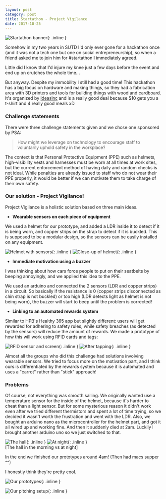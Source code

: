 ```yaml
---
layout: post
category: post
title: Startathon - Project Vigilance
date: 2017-10-25
---
```


![Startathon banner](/assets/img/2017-10-25-startathon/banner.png){: .inline }

Somehow in my two years in SUTD I'd only ever gone for a hackathon once (and it was not a tech one but one on social entrepreneurship), so when a friend asked me to join him for #startathon I immediately agreed. 

Little did I know that I'd injure my knee just a few days before the event and end up on crutches the whole time...

But anyway. Despite my immobility I still had a good time! This hackathon has a big focus on hardware and making things, so they had a fabrication area with 3D printers and tools for building things with wood and cardboard. It's organized by [ideasinc](http://www.ideasinc.sg) and is a really good deal because $10 gets you a t-shirt and 4 really good meals xD

### Challenge statements

There were three challenge statements given and we chose one sponsored by PSA: 

> How might we leverage on technology to encourage staff to voluntarily uphold safety in the workplace?

The context is that Personal Protective Equipment (PPE) such as helmets, high-visibility vests and harnesses must be worn at all times at work sites, but the current enforcement method of having daily and random checks is not ideal. While penalties are already issued to staff who do not wear their PPE properly, it would be better if we can motivate them to take charge of their own safety.

### Our solution - Project Vigilance!

Project Vigilance is a holistic solution based on three main ideas.

- **Wearable sensors on each piece of equipment**

We used a helmet for our prototype, and added a LDR inside it to detect if it is being worn, and copper strips on the strap to detect if it is buckled. This is supposed to be a modular design, so the sensors can be easily installed on any equipment.

![Helmet with sensors](/assets/img/2017-10-25-startathon/prototype-helmet1.jpg){: .inline }
![Close-up of helmet](/assets/img/2017-10-25-startathon/prototype-helmet2.jpg){: .inline }

- **Immediate motivation using a buzzer**

I was thinking about how cars force people to put on their seatbelts by beeping annoyingly, and we applied this idea to the PPE.

We used an arduino and connected the 2 sensors (LDR and copper strips) in a circuit. So basically if the resistance is 0 (copper strips disconnected as chin strap is not buckled) or too high (LDR detects light as helmet is not being worn), the buzzer will start to beep until the problem is corrected!

- **Linking to an automated rewards system**

Similar to HPB's Healthy 365 app but slightly different: users will get rewarded for adhering to safety rules, while safety breaches (as detected by the sensors) will reduce the amount of rewards. We made a prototype of how this will work using RFID cards and tags:

![RFID sensor and screen](/assets/img/2017-10-25-startathon/prototype-rfid1.jpg){: .inline }
![After tapping](/assets/img/2017-10-25-startathon/prototype-rfid2.jpg){: .inline }

Almost all the groups who did this challenge had solutions involving wearable sensors. We tried to focus more on the motivation part, and I think ours is differentiated by the rewards system because it is automated and uses a "carrot" rather than "stick" approach!

### Problems
Of course, not everything was smooth sailing. We originally wanted use a temperature sensor for the inside of the helmet, because it's harder to cheat than a light sensor. But for some mysterious reason it didn't work even after we tried different thermistors and spent a lot of time trying, so we decided it wasn't worth the frustration and went with the LDR. Also, we bought an arduino nano as the microcontroller for the helmet part, and got it all wired up and working fine. And then it suddenly died at 2am. Luckily I brought another arduino uno so we just switched to that.

![The hall](/assets/img/2017-10-25-startathon/hall.jpg){: .inline }
![At night](/assets/img/2017-10-25-startathon/hall-night.jpg){: .inline }  
[The hall in the morning vs at night]

In the end we finished our prototypes around 4am! (Then had macs supper ^^)

I honestly think they're pretty cool.

![Our prototypes](/assets/img/2017-10-25-startathon/prototype.jpg){: .inline }

![Our pitching setup](/assets/img/2017-10-25-startathon/pitching-setup.jpg){: .inline }